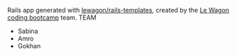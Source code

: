 Rails app generated with [lewagon/rails-templates](https://github.com/lewagon/rails-templates), created by the [Le Wagon coding bootcamp](https://www.lewagon.com) team.
TEAM
- Sabina
- Amro
- Gokhan

